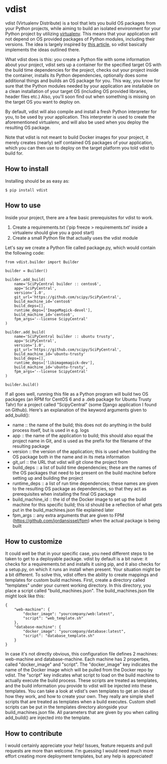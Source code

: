 # vdist

vdist (Virtualenv Distribute) is a tool that lets you build OS packages from your Python projects, while aiming to build an isolated environment for your Python project by utilizing [virtualenv](https://virtualenv.pypa.io/en/latest/). This means that your application will not depend on OS provided packages of Python modules, including their versions. The idea is largely inspired by [this article](https://hynek.me/articles/python-app-deployment-with-native-packages/), so vdist basically implements the ideas outlined there. 

What vdist does is this: you create a Python file with some information about your project, vdist sets up a container for the specified target OS with the build time dependencies for the project, checks out your project inside the container, installs its Python dependencies, optionally does some additional things and builds an OS package for you. This way, you know for sure that the Python modules needed by your application are installable on a clean installation of your target OS (including OS provided libraries, header files etc.) Also, you'll soon find out when something is missing on the target OS you want to deploy on.

By default, vdist will also compile and install a fresh Python interpreter for you, to be used by your application. This interpreter is used to create the aforementioned virtualenv, and will also be used when you deploy the resulting OS package.

Note that vdist is not meant to build Docker images for your project, it merely creates (nearly) self contained OS packages of your application, which you can then use to deploy on the target platform you told vdist to build for.

## How to install 
Installing should be as easy as:
```
$ pip install vdist
```

## How to use
Inside your project, there are a few basic prerequisites for vdist to work.

1. Create a requirements.txt ('pip freeze > requirements.txt' inside a virtualenv should give you a good start)
2. Create a small Python file that actually uses the vdist module

Let's say we create a Python file called package.py, which would contain the following code:
```
from vdist.builder import Builder

builder = Builder()

builder.add_build(
    name='SciPyCentral builder :: centos6',
    app='SciPyCentral',
    version='1.0',
    git_url='https://github.com/scipy/SciPyCentral',
    build_machine_id='centos6'
    build_deps=[],
    runtime_deps=['ImageMagick-devel'],
    build_machine_id='centos6',
    fpm_args='--license ScipyCentral'
)

builder.add_build(
    name='SciPyCentral builder :: ubuntu trusty',
    app='SciPyCentral',
    version='1.0',
    git_url='https://github.com/scipy/SciPyCentral',
    build_machine_id='ubuntu-trusty'
    build_deps=[],
    runtime_deps=['libimagemagick-dev'],
    build_machine_id='ubuntu-trusty',
    fpm_args='--license ScipyCentral'
)

builder.build()
```
If all goes well, running this file as a Python program will build two OS packages (an RPM for CentOS 6 and a .deb package for Ubuntu Trusty Tahr) for a project called "ScipyCentral" (some Django application I found on Github). Here's an explanation of the keyword arguments given to add_build():

- name :: the name of the build; this does not do anything in the build process itself, but is used in e.g. logs
- app :: the name of the application to build; this should also equal the project name in Git, and is used as the prefix for the filename of the resulting package
- version :: the version of the application; this is used when building the OS package both in the name and in its meta information
- git_url :: the URL that vdist will git clone the project from
- build_deps :: a list of build time dependencies; these are the names of the OS packages that need to be present on the build machine before setting up and building the project
- runtime_deps :: a list of run time dependencies; these names are given to the resulting OS package as dependencies, so that they act as prerequisites when installing the final OS package
- build_machine_id :: the id of the Docker image to set up the build machine for this specific build; this id should be a reflection of what gets put in the build_machines.json file explained later
- fpm_args :: any extra arguments that are given to FPM (https://github.com/jordansissel/fpm) when the actual package is being built 

## How to customize
It could well be that in your specific case, you need different steps to be taken to get to a deployable package. vdist by default is a bit naive: it checks for a requirements.txt and installs it using pip, and it also checks for a setup.py, on which it runs an install when present. Your situation might be a bit different. To solve this, vdist offers the ability to create mappings and templates for custom build machines. First, create a directory called "templates" under your current working directory. In this directory, you place a script called "build_machines.json". The build_machines.json file might look like this:

```
{
    "web-machine": {
        "docker_image": "yourcompany/web:latest",
        "script": "web_template.sh"  
    },
    "database-machine": {
        "docker_image": "yourcompany/database:latest",
        "script": "database_template.sh"  
    }
}
```

In case it's not directly obvious, this configuration file defines 2 machines: web-machine and database-machine. Each machine has 2 properties, called "docker_image" and "script". The "docker_image" key indicates the name of the Docker image which will be pulled from the Docker repo by vdist. The "script" key indicates what script to load on the build machine to actually execute the build process. These scripts are treated as templates, and the build information you provide to vdist will be injected into these templates. You can take a look at vdist's own templates to get an idea of how they work, and how to create your own. They really are simple shell scripts that are treated as templates when a build executes. Custom shell scripts can be put in the templates directory alongside your build_machines.json file. All parameters that are given by you when calling add_build() are injected into the template. 

## How to contribute
I would certainly appreciate your help! Issues, feature requests and pull requests are more than welcome. I'm guessing I would need much more effort creating more deployment templates, but any help is appreciated!
